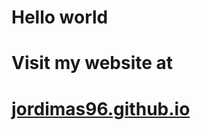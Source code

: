 <!-- ### <h1>Visit my website at [jordimas96.github.io](https://jordimas96.github.io/)</h1> -->

<!-- ### <h1>[Visit my website at<br>jordimas96.github.io](https://jordimas96.github.io/)</h1> -->

### <h1>Hello world</h1>
### <h1>Visit my website at</h1>
### <h1>[jordimas96.github.io](https://jordimas96.github.io/)</h1>


<!--
**jordimas96/jordimas96** is a ✨ _special_ ✨ repository because its `README.md` (this file) appears on your GitHub profile.

Here are some ideas to get you started:

- 🔭 I’m currently working on ...
- 🌱 I’m currently learning ...
- 👯 I’m looking to collaborate on ...
- 🤔 I’m looking for help with ...
- 💬 Ask me about ...
- 📫 How to reach me: ...
- ⚡ Fun fact: ...
-->
